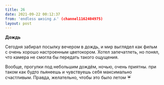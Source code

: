 ```yaml
---
title: 26
date: 2021-09-22 00:12:37
from: 'endless шизing ⍼' (channel1162404975)
layout: post
---
```


**Дождь**

Сегодня забирал посылку вечером в дождь, и мир выглядел как фильм с очень хорошо настроенным цветокором. Хотел запечатлеть, но понял, что камера не смогла бы передать такого ощущения.

Вообще, прогулки под небольшим дождём, ночью, очень приятны. при таком как будто пьянеешь и чувствуешь себя максимально счастливым. Правда, желательно, чтобы это было летом
☔️
